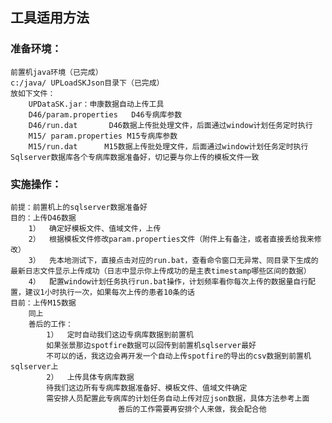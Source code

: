 ## 工具适用方法
### 准备环境：
	前置机java环境（已完成）
	c:/java/ UPLoadSKJson目录下（已完成）
	放如下文件：
		UPDataSK.jar：申康数据自动上传工具
		D46/param.properties   D46专病库参数
		D46/run.dat       D46数据上传批处理文件，后面通过window计划任务定时执行
		M15/ param.properties M15专病库参数
		M15/run.dat      M15数据上传批处理文件，后面通过window计划任务定时执行
	Sqlserver数据库各个专病库数据准备好，切记要与你上传的模板文件一致
### 实施操作：
	前提：前置机上的sqlserver数据准备好
	目的：上传D46数据
		1）	确定好模板文件、值域文件，上传
		2）	根据模板文件修改param.properties文件（附件上有备注，或者直接丢给我来修改）
		3）	先本地测试下，直接点击对应的run.bat，查看命令窗口无异常、同目录下生成的最新日志文件显示上传成功（日志中显示你上传成功的是主表timestamp哪些区间的数据）
		4）	配置window计划任务执行run.bat操作，计划频率看你每次上传的数据量自行配置，建议1小时执行一次，如果每次上传的患者10条的话
	目前：上传M15数据
		同上
		善后的工作：
			1）	定时自动我们这边专病库数据到前置机
			如果张景那边spotfire数据可以回传到前置机sqlserver最好
			不可以的话，我这边会再开发一个自动上传spotfire的导出的csv数据到前置机sqlserver上
			2）	上传具体专病库数据
			待我们这边所有专病库数据准备好、模板文件、值域文件确定
			需安排人员配置此专病库的计划任务自动上传对应json数据，具体方法参考上面
							善后的工作需要再安排个人来做，我会配合他
					